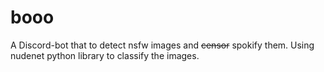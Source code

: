 # booo
A Discord-bot that to detect nsfw images and ~~censor~~ spokify them. Using nudenet python library to classify the images.

